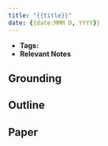 ```yaml
---
title: "{{title}}"
date: {{date:MMM D, YYYY}}
---
```


- **Tags:**
- **Relevant Notes**

## Grounding
## Outline
## Paper